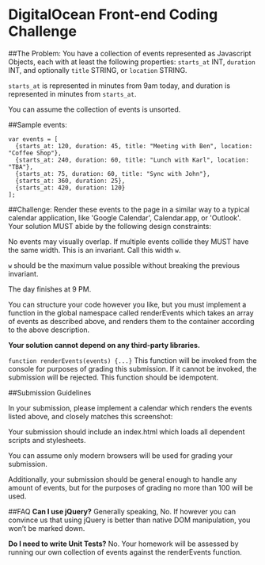 # DigitalOcean Front-end Coding Challenge

##The Problem:
You have a collection of events represented as Javascript Objects, each with at least the following properties: `starts_at` INT, `duration` INT, and optionally `title` STRING, or `location` STRING.

`starts_at` is represented in minutes from 9am today, and duration is represented in minutes from `starts_at`.

You can assume the collection of events is unsorted.

##Sample events:
```
var events = [
  {starts_at: 120, duration: 45, title: "Meeting with Ben", location: "Coffee Shop"}, 
  {starts_at: 240, duration: 60, title: "Lunch with Karl", location: "TBA"},
  {starts_at: 75, duration: 60, title: "Sync with John"},
  {starts_at: 360, duration: 25},
  {starts_at: 420, duration: 120}
];
```

##Challenge:
Render these events to the page in a similar way to a typical calendar application, like 'Google Calendar', Calendar.app, or 'Outlook'. Your solution MUST abide by the following design constraints:

No events may visually overlap. If multiple events collide they MUST have the same width. This is an invariant. Call this width `w`.

`w` should be the maximum value possible without breaking the previous invariant.


The day finishes at 9 PM.

You can structure your code however you like, but you must implement a function in the global namespace called renderEvents which takes an array of events as described above, and renders them to the container according to the above description. 

**Your solution cannot depend on any third-party libraries.**

`function renderEvents(events) {...}`
This function will be invoked from the console for purposes of grading this submission. If it cannot be invoked, the submission will be rejected. This function should be idempotent.

##Submission Guidelines

In your submission, please implement a calendar which renders the events listed above, and closely matches this screenshot:


Your submission should include an index.html which loads all dependent scripts and stylesheets.

You can assume only modern browsers will be used for grading your submission.

Additionally, your submission should be general enough to handle any amount of events, but for the purposes of grading no more than 100 will be used.


##FAQ
**Can I use jQuery?**
Generally speaking, No. If however you can convince us that using jQuery is better than native DOM manipulation, you won’t be marked down.

**Do I need to write Unit Tests?**
No. Your homework will be assessed by running our own collection of events against the renderEvents function.
